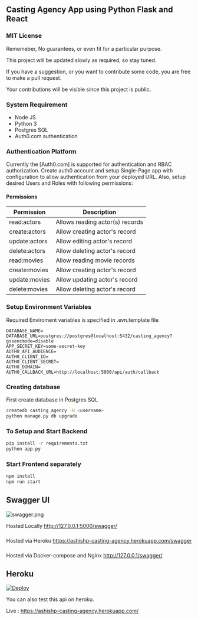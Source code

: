 ## Casting Agency App using Python Flask and React

### MIT License
Rememeber, No guarantees, or even fit for a particular purpose.

This project will be updated slowly as required, so stay tuned.

If you have a suggestion, or you want to contribute some code, you are free to make a pull request.

Your contributions will be visible since this project is public.

### System Requirement
- Node JS
- Python 3
- Postgres SQL
- Auth0.com authentication

### Authentication Platform
Currently the [Auth0.com] is supported for authentication and RBAC authorization. Create
auth0 account and setup Single-Page app with configuration to allow authentication from your deployed URL. Also, setup desired Users and Roles with following permissions:
#### Permissions
| Permission  | Description  |
|---|---|
| read:actors  | Allows reading actor(s) records |
| create:actors | Allow creating actor's record |
| update:actors | Allow editing actor's record |
| delete:actors | Allow deleting actor's record |
| read:movies   | Allow reading movie records |
| create:movies | Allow creating actor's record |
| update:movies | Allow updating actor's record |
| delete:movies | Allow deleting actor's record |

### Setup Environment Variables
Required Enviroment variables is specified in .evn.template file

```
DATABASE_NAME=
DATABASE_URL=postgres://postgres@localhost:5432/casting_agency?gssencmode=disable
APP_SECRET_KEY=some-secret-key
AUTH0_API_AUDIENCE=
AUTH0_CLIENT_ID=
AUTH0_CLIENT_SECRET=
AUTH0_DOMAIN=
AUTH0_CALLBACK_URL=http://localhost:5000/api/auth/callback
```

### Creating database
First create database in Postgres SQL
```bash
createdb casting_agency -U <username>
python manage.py db upgrade
```
### To Setup and Start Backend
```bash
pip install -r requirements.txt
python app.py
```

### Start Frontend separately
```bash
npm install
npm run start
```

## Swagger UI
![swagger.png](swagger.png)

Hosted Locally
http://127.0.0.1:5000/swagger/

###
Hosted via Heroku
https://ashishp-casting-agency.herokuapp.com/swagger

###
Hosted via Docker-compose and Nginx
http://127.0.0.1/swagger/

## Heroku
[![Deploy](https://www.herokucdn.com/deploy/button.svg)](
    https://heroku.com/deploy?template=https://github.com/Sean-Bradley/Seans-Python3-Flask-Rest-Boilerplate)

You can also test this api on heroku.

Live : https://ashishp-casting-agency.herokuapp.com/

